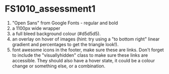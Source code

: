 # FS1010_assessment1


1. "Open Sans" from Google Fonts - regular and bold
2. a 1100px wide wrapper
3. a full bleed background colour (#d5d5d5).
4. an overlay on hover of images (hint: try using a "to bottom right" linear gradient and percentages to get the triangle look!).
5. font awesome icons in the footer, make sure these are links. Don't forget to include the "visuallyhidden" class to make sure these links are accessible. They should also have a hover state, it could be a colour change or something else, or a combination.
